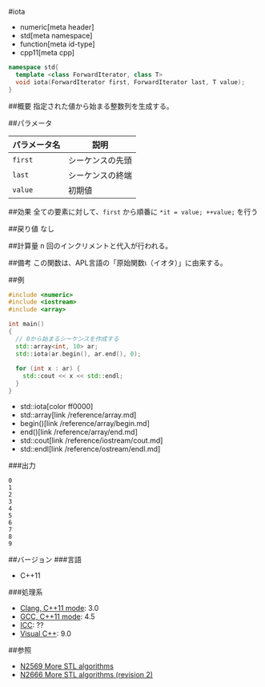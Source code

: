 #iota
* numeric[meta header]
* std[meta namespace]
* function[meta id-type]
* cpp11[meta cpp]

```cpp
namespace std{
  template <class ForwardIterator, class T>
  void iota(ForwardIterator first, ForwardIterator last, T value);
}
```

##概要
指定された値から始まる整数列を生成する。

##パラメータ

| パラメータ名 | 説明 |
|-------|--------------------------|
| `first` | シーケンスの先頭 |
| `last` | シーケンスの終端 |
| `value` | 初期値 |


##効果
全ての要素に対して、`first` から順番に `*it = value; ++value;` を行う


##戻り値
なし


##計算量
n 回のインクリメントと代入が行われる。


##備考
この関数は、APL言語の「原始関数ι（イオタ）」に由来する。


##例
```cpp
#include <numeric>
#include <iostream>
#include <array>

int main()
{
  // 0から始まるシーケンスを作成する
  std::array<int, 10> ar;
  std::iota(ar.begin(), ar.end(), 0);
    
  for (int x : ar) {
    std::cout << x << std::endl;
  }
}
```
* std::iota[color ff0000]
* std::array[link /reference/array.md]
* begin()[link /reference/array/begin.md]
* end()[link /reference/array/end.md]
* std::cout[link /reference/iostream/cout.md]
* std::endl[link /reference/ostream/endl.md]

###出力
```
0
1
2
3
4
5
6
7
8
9
```

##バージョン
###言語
- C++11

###処理系
- [Clang, C++11 mode](/implementation.md#clang): 3.0
- [GCC, C++11 mode](/implementation.md#gcc): 4.5
- [ICC](/implementation.md#icc): ??
- [Visual C++](/implementation.md#visual_cpp): 9.0

##参照
- [N2569 More STL algorithms](http://www.open-std.org/jtc1/sc22/wg21/docs/papers/2008/n2569.pdf)
- [N2666 More STL algorithms (revision 2)](http://www.open-std.org/jtc1/sc22/wg21/docs/papers/2008/n2666.pdf)

